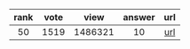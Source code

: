 
| rank | vote | view | answer | url |
|:-:|:-:|:-:|:-:|:-:|
|50|1519|1486321|10| [url](http://stackoverflow.com/questions/6996603/delete-a-file-or-folder) |
